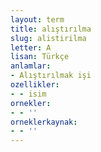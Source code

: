 ```yaml
---
layout: term
title: alıştırılma
slug: alistirilma
letter: A
lisan: Türkçe
anlamlar:
- Alıştırılmak işi
ozellikler:
- - isim
ornekler:
- - ''
orneklerkaynak:
- - ''
---
```

